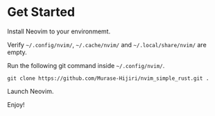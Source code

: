 # Get Started
Install Neovim to your environmemt.

Verify `~/.config/nvim/`, `~/.cache/nvim/` and `~/.local/share/nvim/` are empty.  

Run the following git command inside `~/.config/nvim/`.
```
git clone https://github.com/Murase-Hijiri/nvim_simple_rust.git .
```

Launch Neovim.

Enjoy!

